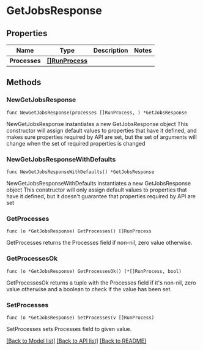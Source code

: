 # GetJobsResponse

## Properties

Name | Type | Description | Notes
------------ | ------------- | ------------- | -------------
**Processes** | [**[]RunProcess**](RunProcess.md) |  | 

## Methods

### NewGetJobsResponse

`func NewGetJobsResponse(processes []RunProcess, ) *GetJobsResponse`

NewGetJobsResponse instantiates a new GetJobsResponse object
This constructor will assign default values to properties that have it defined,
and makes sure properties required by API are set, but the set of arguments
will change when the set of required properties is changed

### NewGetJobsResponseWithDefaults

`func NewGetJobsResponseWithDefaults() *GetJobsResponse`

NewGetJobsResponseWithDefaults instantiates a new GetJobsResponse object
This constructor will only assign default values to properties that have it defined,
but it doesn't guarantee that properties required by API are set

### GetProcesses

`func (o *GetJobsResponse) GetProcesses() []RunProcess`

GetProcesses returns the Processes field if non-nil, zero value otherwise.

### GetProcessesOk

`func (o *GetJobsResponse) GetProcessesOk() (*[]RunProcess, bool)`

GetProcessesOk returns a tuple with the Processes field if it's non-nil, zero value otherwise
and a boolean to check if the value has been set.

### SetProcesses

`func (o *GetJobsResponse) SetProcesses(v []RunProcess)`

SetProcesses sets Processes field to given value.



[[Back to Model list]](../README.md#documentation-for-models) [[Back to API list]](../README.md#documentation-for-api-endpoints) [[Back to README]](../README.md)


